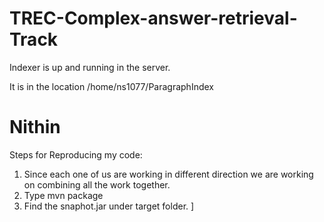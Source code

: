 # TREC-Complex-answer-retrieval-Track

Indexer is up and running in the server.

It is in the location /home/ns1077/ParagraphIndex

# Nithin

Steps for Reproducing my code:

1.	Since each one of us are working in different direction we are working on combining all the work together. 
2.	Type mvn package
3.	Find the snaphot.jar under target folder. ]

